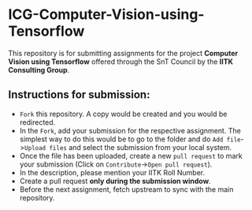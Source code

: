 # ICG-Computer-Vision-using-Tensorflow
This repository is for submitting assignments for the project **Computer Vision using Tensorflow** offered through the SnT Council by the **IITK Consulting Group**.

## Instructions for submission:
- `Fork` this repository. A copy would be created and you would be redirected.
- In the `Fork`, add your submission for the respective assignment. The simplest way to do this would be to go to the folder and do `Add file`->`Upload files` and select the submission from your local system.
- Once the file has been uploaded, create a new `pull request` to mark your submission (Click on `Contribute`->`Open pull request`). 
- In the description, please mention your IITK Roll Number.
- Create a pull request **only during the submission window**.
- Before the next assignment, fetch upstream to sync with the main repository.
